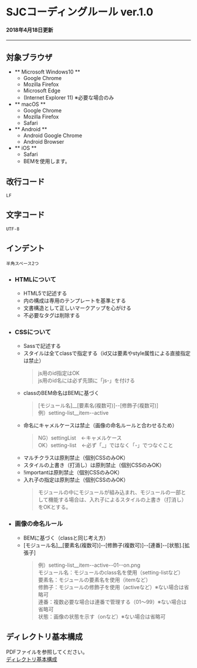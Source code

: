 # SJCコーディングルール ver.1.0
#### 2018年4月18日更新

---

## 対象ブラウザ
*  ** Microsoft Windows10 **
	* Google Chrome
	* Mozilla Firefox
	* Microsoft Edge
	* (Internet Explorer 11) ※必要な場合のみ
* ** macOS **
	* Google Chrome
	* Mozilla Firefox
	* Safari
* ** Android **
	* Android Google Chrome
	* Android Browser
* ** iOS **
	* Safari
	* BEMを使用します。

## 改行コード
`LF`

## 文字コード
`UTF-8`

## インデント
`半角スペース2つ`


* ### HTMLについて
	* HTML5で記述する
	* <head></head>内の構成は専用のテンプレートを基準とする
	* 文書構造として正しいマークアップを心がける
	* 不必要なタグは削除する

* ### CSSについて
	* Sassで記述する
	* スタイルは全てclassで指定する（id又は要素やstyle属性による直接指定は禁止）
		> js用のid指定はOK
		<br> js用のid名には必ず先頭に「js-」を付ける
	* classのBEM命名はBEMに基づく
		> [モジュール名]\__[要素名(複数可)]--[修飾子(複数可)]
		<br> 例）setting-list__item--active
	* 命名にキャメルケースは禁止（画像の命名ルールと合わせるため）
		> NG）settingList　←キャメルケース
		<br> OK）setting-list　←必ず「\_」ではなく「-」でつなぐこと
	* マルチクラスは原則禁止（個別CSSのみOK）
	* スタイルの上書き（打消し）は原則禁止（個別CSSのみOK）
	* !importantは原則禁止（個別CSSのみOK）
	* 入れ子の指定は原則禁止（個別CSSのみOK）
		> モジュールの中にモジュールが組み込まれ、モジュールの一部として機能する場合は、入れ子によるスタイルの上書き（打消し）をOKとする。

* ### 画像の命名ルール
	* BEMに基づく（classと同じ考え方）
	* [モジュール名]\__[要素名(複数可)]--[修飾子(複数可)]--[連番]--[状態].[拡張子]
		> 例）setting-list__item--active--01--on.png
		<br> モジュール名：モジュールのclass名を使用（setting-listなど）
		<br> 要素名：モジュールの要素名を使用（itemなど）
		<br> 修飾子：モジュールの修飾子を使用（activeなど）※ない場合は省略可
		<br> 連番：複数必要な場合は連番で管理する（01～99）※ない場合は省略可
		<br> 状態：画像の状態を示す（onなど）※ない場合は省略可

## ディレクトリ基本構成
 PDFファイルを参照してください。
<br>
[ディレクトリ基本構成](ディレクトリ構成.pdf)
